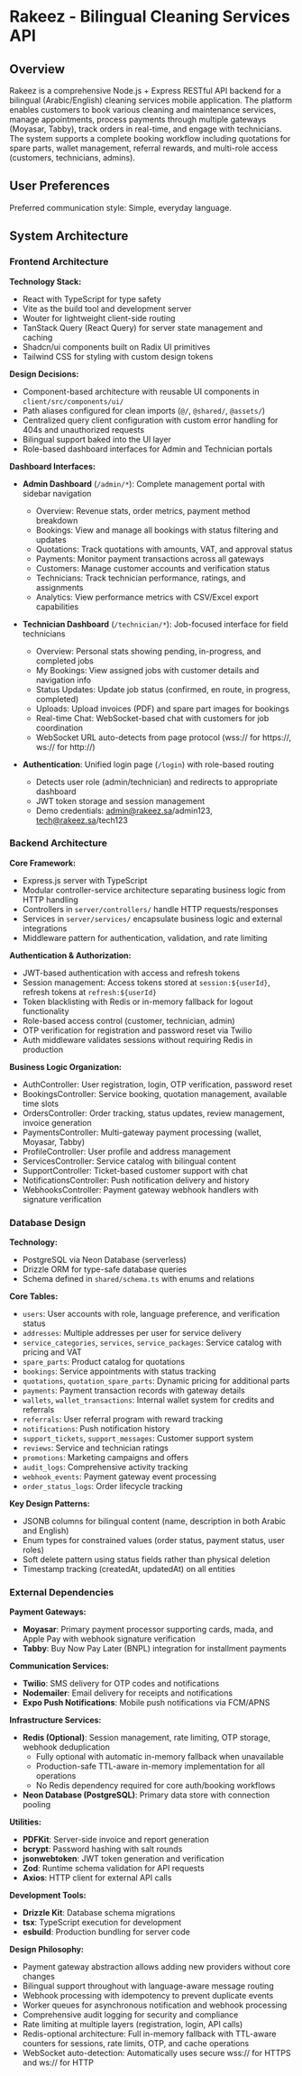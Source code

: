 # Rakeez - Bilingual Cleaning Services API

## Overview

Rakeez is a comprehensive Node.js + Express RESTful API backend for a bilingual (Arabic/English) cleaning services mobile application. The platform enables customers to book various cleaning and maintenance services, manage appointments, process payments through multiple gateways (Moyasar, Tabby), track orders in real-time, and engage with technicians. The system supports a complete booking workflow including quotations for spare parts, wallet management, referral rewards, and multi-role access (customers, technicians, admins).

## User Preferences

Preferred communication style: Simple, everyday language.

## System Architecture

### Frontend Architecture

**Technology Stack:**
- React with TypeScript for type safety
- Vite as the build tool and development server
- Wouter for lightweight client-side routing
- TanStack Query (React Query) for server state management and caching
- Shadcn/ui components built on Radix UI primitives
- Tailwind CSS for styling with custom design tokens

**Design Decisions:**
- Component-based architecture with reusable UI components in `client/src/components/ui/`
- Path aliases configured for clean imports (`@/`, `@shared/`, `@assets/`)
- Centralized query client configuration with custom error handling for 404s and unauthorized requests
- Bilingual support baked into the UI layer
- Role-based dashboard interfaces for Admin and Technician portals

**Dashboard Interfaces:**
- **Admin Dashboard** (`/admin/*`): Complete management portal with sidebar navigation
  - Overview: Revenue stats, order metrics, payment method breakdown
  - Bookings: View and manage all bookings with status filtering and updates
  - Quotations: Track quotations with amounts, VAT, and approval status
  - Payments: Monitor payment transactions across all gateways
  - Customers: Manage customer accounts and verification status
  - Technicians: Track technician performance, ratings, and assignments
  - Analytics: View performance metrics with CSV/Excel export capabilities

- **Technician Dashboard** (`/technician/*`): Job-focused interface for field technicians
  - Overview: Personal stats showing pending, in-progress, and completed jobs
  - My Bookings: View assigned jobs with customer details and navigation info
  - Status Updates: Update job status (confirmed, en route, in progress, completed)
  - Uploads: Upload invoices (PDF) and spare part images for bookings
  - Real-time Chat: WebSocket-based chat with customers for job coordination
  - WebSocket URL auto-detects from page protocol (wss:// for https://, ws:// for http://)

- **Authentication**: Unified login page (`/login`) with role-based routing
  - Detects user role (admin/technician) and redirects to appropriate dashboard
  - JWT token storage and session management
  - Demo credentials: admin@rakeez.sa/admin123, tech@rakeez.sa/tech123

### Backend Architecture

**Core Framework:**
- Express.js server with TypeScript
- Modular controller-service architecture separating business logic from HTTP handling
- Controllers in `server/controllers/` handle HTTP requests/responses
- Services in `server/services/` encapsulate business logic and external integrations
- Middleware pattern for authentication, validation, and rate limiting

**Authentication & Authorization:**
- JWT-based authentication with access and refresh tokens
- Session management: Access tokens stored at `session:${userId}`, refresh tokens at `refresh:${userId}`
- Token blacklisting with Redis or in-memory fallback for logout functionality
- Role-based access control (customer, technician, admin)
- OTP verification for registration and password reset via Twilio
- Auth middleware validates sessions without requiring Redis in production

**Business Logic Organization:**
- AuthController: User registration, login, OTP verification, password reset
- BookingsController: Service booking, quotation management, available time slots
- OrdersController: Order tracking, status updates, review management, invoice generation
- PaymentsController: Multi-gateway payment processing (wallet, Moyasar, Tabby)
- ProfileController: User profile and address management
- ServicesController: Service catalog with bilingual content
- SupportController: Ticket-based customer support with chat
- NotificationsController: Push notification delivery and history
- WebhooksController: Payment gateway webhook handlers with signature verification

### Database Design

**Technology:**
- PostgreSQL via Neon Database (serverless)
- Drizzle ORM for type-safe database queries
- Schema defined in `shared/schema.ts` with enums and relations

**Core Tables:**
- `users`: User accounts with role, language preference, and verification status
- `addresses`: Multiple addresses per user for service delivery
- `service_categories`, `services`, `service_packages`: Service catalog with pricing and VAT
- `spare_parts`: Product catalog for quotations
- `bookings`: Service appointments with status tracking
- `quotations`, `quotation_spare_parts`: Dynamic pricing for additional parts
- `payments`: Payment transaction records with gateway details
- `wallets`, `wallet_transactions`: Internal wallet system for credits and referrals
- `referrals`: User referral program with reward tracking
- `notifications`: Push notification history
- `support_tickets`, `support_messages`: Customer support system
- `reviews`: Service and technician ratings
- `promotions`: Marketing campaigns and offers
- `audit_logs`: Comprehensive activity tracking
- `webhook_events`: Payment gateway event processing
- `order_status_logs`: Order lifecycle tracking

**Key Design Patterns:**
- JSONB columns for bilingual content (name, description in both Arabic and English)
- Enum types for constrained values (order status, payment status, user roles)
- Soft delete pattern using status fields rather than physical deletion
- Timestamp tracking (createdAt, updatedAt) on all entities

### External Dependencies

**Payment Gateways:**
- **Moyasar**: Primary payment processor supporting cards, mada, and Apple Pay with webhook signature verification
- **Tabby**: Buy Now Pay Later (BNPL) integration for installment payments

**Communication Services:**
- **Twilio**: SMS delivery for OTP codes and notifications
- **Nodemailer**: Email delivery for receipts and notifications
- **Expo Push Notifications**: Mobile push notifications via FCM/APNS

**Infrastructure Services:**
- **Redis (Optional)**: Session management, rate limiting, OTP storage, webhook deduplication
  - Fully optional with automatic in-memory fallback when unavailable
  - Production-safe TTL-aware in-memory implementation for all operations
  - No Redis dependency required for core auth/booking workflows
- **Neon Database (PostgreSQL)**: Primary data store with connection pooling

**Utilities:**
- **PDFKit**: Server-side invoice and report generation
- **bcrypt**: Password hashing with salt rounds
- **jsonwebtoken**: JWT token generation and verification
- **Zod**: Runtime schema validation for API requests
- **Axios**: HTTP client for external API calls

**Development Tools:**
- **Drizzle Kit**: Database schema migrations
- **tsx**: TypeScript execution for development
- **esbuild**: Production bundling for server code

**Design Philosophy:**
- Payment gateway abstraction allows adding new providers without core changes
- Bilingual support throughout with language-aware message routing
- Webhook processing with idempotency to prevent duplicate events
- Worker queues for asynchronous notification and webhook processing
- Comprehensive audit logging for security and compliance
- Rate limiting at multiple layers (registration, login, API calls)
- Redis-optional architecture: Full in-memory fallback with TTL-aware counters for sessions, rate limits, OTP, and cache operations
- WebSocket auto-detection: Automatically uses secure wss:// for HTTPS and ws:// for HTTP